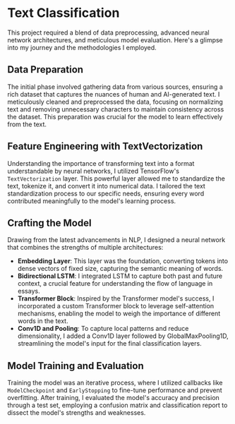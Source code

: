 # Text Classification

This project required a blend of data preprocessing, advanced neural network architectures, and meticulous model evaluation. Here's a glimpse into my journey and the methodologies I employed.

## Data Preparation

The initial phase involved gathering data from various sources, ensuring a rich dataset that captures the nuances of human and AI-generated text. I meticulously cleaned and preprocessed the data, focusing on normalizing text and removing unnecessary characters to maintain consistency across the dataset. This preparation was crucial for the model to learn effectively from the text.

## Feature Engineering with TextVectorization

Understanding the importance of transforming text into a format understandable by neural networks, I utilized TensorFlow's `TextVectorization` layer. This powerful layer allowed me to standardize the text, tokenize it, and convert it into numerical data. I tailored the text standardization process to our specific needs, ensuring every word contributed meaningfully to the model's learning process.

## Crafting the Model

Drawing from the latest advancements in NLP, I designed a neural network that combines the strengths of multiple architectures:

- **Embedding Layer**: This layer was the foundation, converting tokens into dense vectors of fixed size, capturing the semantic meaning of words.
- **Bidirectional LSTM**: I integrated LSTM to capture both past and future context, a crucial feature for understanding the flow of language in essays.
- **Transformer Block**: Inspired by the Transformer model's success, I incorporated a custom Transformer block to leverage self-attention mechanisms, enabling the model to weigh the importance of different words in the text.
- **Conv1D and Pooling**: To capture local patterns and reduce dimensionality, I added a Conv1D layer followed by GlobalMaxPooling1D, streamlining the model's input for the final classification layers.

## Model Training and Evaluation

Training the model was an iterative process, where I utilized callbacks like `ModelCheckpoint` and `EarlyStopping` to fine-tune performance and prevent overfitting. After training, I evaluated the model's accuracy and precision through a test set, employing a confusion matrix and classification report to dissect the model's strengths and weaknesses.

